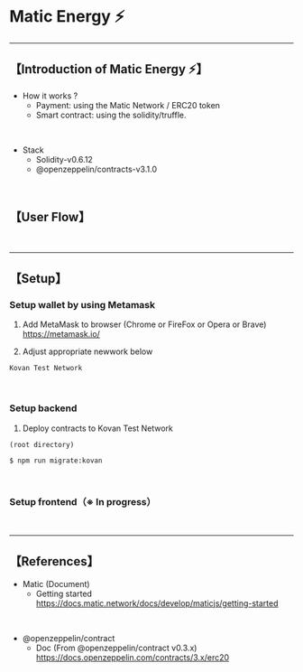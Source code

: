 # Matic Energy ⚡️

***
## 【Introduction of Matic Energy ⚡️】
- How it works ?
  - Payment: using the Matic Network / ERC20 token
  - Smart contract: using the solidity/truffle.


<br>


- Stack
  - Solidity-v0.6.12
  - @openzeppelin/contracts-v3.1.0 


&nbsp;

## 【User Flow】


&nbsp;

***

## 【Setup】
### Setup wallet by using Metamask
1. Add MetaMask to browser (Chrome or FireFox or Opera or Brave)    
https://metamask.io/  


2. Adjust appropriate newwork below 
```
Kovan Test Network
```

&nbsp;


### Setup backend
1. Deploy contracts to Kovan Test Network
```
(root directory)

$ npm run migrate:kovan
```

&nbsp;


### Setup frontend（※ In progress）


&nbsp;


***

## 【References】
- Matic (Document)
  - Getting started  
    https://docs.matic.network/docs/develop/maticjs/getting-started

<br>

- @openzeppelin/contract
  - Doc (From @openzeppelin/contract v0.3.x)  
https://docs.openzeppelin.com/contracts/3.x/erc20
